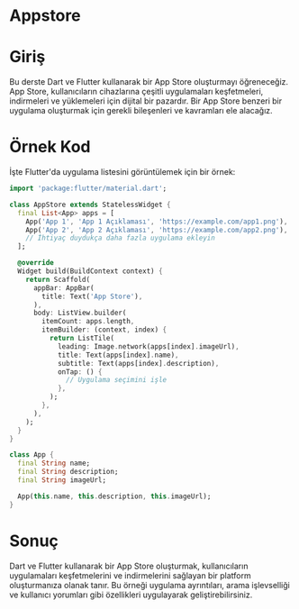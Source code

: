 # Appstore
# Giriş
Bu derste Dart ve Flutter kullanarak bir App Store oluşturmayı öğreneceğiz. App Store, kullanıcıların cihazlarına çeşitli uygulamaları keşfetmeleri, indirmeleri ve yüklemeleri için dijital bir pazardır. Bir App Store benzeri bir uygulama oluşturmak için gerekli bileşenleri ve kavramları ele alacağız.
# Örnek Kod
İşte Flutter'da uygulama listesini görüntülemek için bir örnek:
```dart
import 'package:flutter/material.dart';

class AppStore extends StatelessWidget {
  final List<App> apps = [
    App('App 1', 'App 1 Açıklaması', 'https://example.com/app1.png'),
    App('App 2', 'App 2 Açıklaması', 'https://example.com/app2.png'),
    // İhtiyaç duydukça daha fazla uygulama ekleyin
  ];

  @override
  Widget build(BuildContext context) {
    return Scaffold(
      appBar: AppBar(
        title: Text('App Store'),
      ),
      body: ListView.builder(
        itemCount: apps.length,
        itemBuilder: (context, index) {
          return ListTile(
            leading: Image.network(apps[index].imageUrl),
            title: Text(apps[index].name),
            subtitle: Text(apps[index].description),
            onTap: () {
              // Uygulama seçimini işle
            },
          );
        },
      ),
    );
  }
}

class App {
  final String name;
  final String description;
  final String imageUrl;

  App(this.name, this.description, this.imageUrl);
}
```
# Sonuç
Dart ve Flutter kullanarak bir App Store oluşturmak, kullanıcıların uygulamaları keşfetmelerini ve indirmelerini sağlayan bir platform oluşturmanıza olanak tanır. Bu örneği uygulama ayrıntıları, arama işlevselliği ve kullanıcı yorumları gibi özellikleri uygulayarak geliştirebilirsiniz.